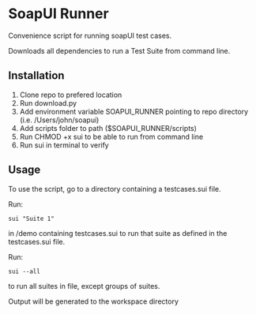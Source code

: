 SoapUI Runner
=============
Convenience script for running soapUI test cases.

Downloads all dependencies to run a Test Suite from command line.

Installation
------------
1. Clone repo to prefered location
2. Run download.py
3. Add environment variable SOAPUI_RUNNER pointing to repo directory (i.e. /Users/john/soapui)
4. Add scripts folder to path ($SOAPUI_RUNNER/scripts)
5. Run CHMOD +x sui to be able to run from command line
6. Run sui in terminal to verify

Usage
-----
To use the script, go to a directory containing a testcases.sui file.

Run:
```
sui "Suite 1"
```
in /demo containing testcases.sui to run that suite as defined in the testcases.sui file.

Run:
```
sui --all
```
to run all suites in file, except groups of suites.

Output will be generated to the workspace directory
